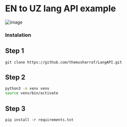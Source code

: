 # EN to UZ lang API example 
![image](https://github.com/themusharraf/LangAPI/assets/122869450/1615440d-e561-4f24-b357-c86c6f05f35b)


### Instalation
## Step 1
```shell
git clone https://github.com/themusharraf/LangAPI.git
```
## Step 2
```bash
python3 -m venv venv
source venv/bin/activate
```

## Step 3
```shell
pip install -r requirements.txt
```

   
  
 
 
